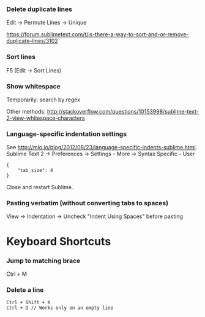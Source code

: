 ### Delete duplicate lines
Edit -> Permute Lines -> Unique

https://forum.sublimetext.com/t/is-there-a-way-to-sort-and-or-remove-duplicate-lines/3102


### Sort lines
F5 (Edit -> Sort Lines)


### Show whitespace
Temporarily: search by regex

Other methods: http://stackoverflow.com/questions/10153998/sublime-text-2-view-whitespace-characters


### Language-specific indentation settings

See http://mlo.io/blog/2012/08/23/language-specific-indents-sublime.html. Sublime Text 2 -> Preferences -> Settings - More -> Syntax Specific - User
```
{
    "tab_size": 4
}
```
Close and restart Sublime.

### Pasting verbatim (without converting tabs to spaces)
View -> Indentation -> Uncheck "Indent Using Spaces" before pasting

# Keyboard Shortcuts

### Jump to matching brace
Ctrl + M

### Delete a line
```
Ctrl + Shift + K
Ctrl + D // Works only on an empty line
```